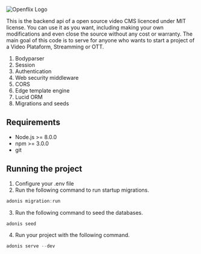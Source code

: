 ![Openflix Logo](https://i.ibb.co/Ws38S6R/Novo-Projeto-2.png)

This is the backend api of a open source video CMS licenced under MIT license. You can use it as you want, including making your own modifications and even close the source without any cost or warranty. The main goal of this code is to serve for anyone who wants to start a project of a Video Plataform, Streamming or OTT.

1. Bodyparser
2. Session
3. Authentication
4. Web security middleware
5. CORS
6. Edge template engine
7. Lucid ORM
8. Migrations and seeds

## Requirements
- Node.js >= 8.0.0
- npm >= 3.0.0
- git

## Running the project
1. Configure your .env file
2. Run the following command to run startup migrations.

```js
adonis migration:run
```
3. Run the following command to seed the databases.
```js
adonis seed
```
4. Run your project with the following command.
```js
adonis serve --dev
```
